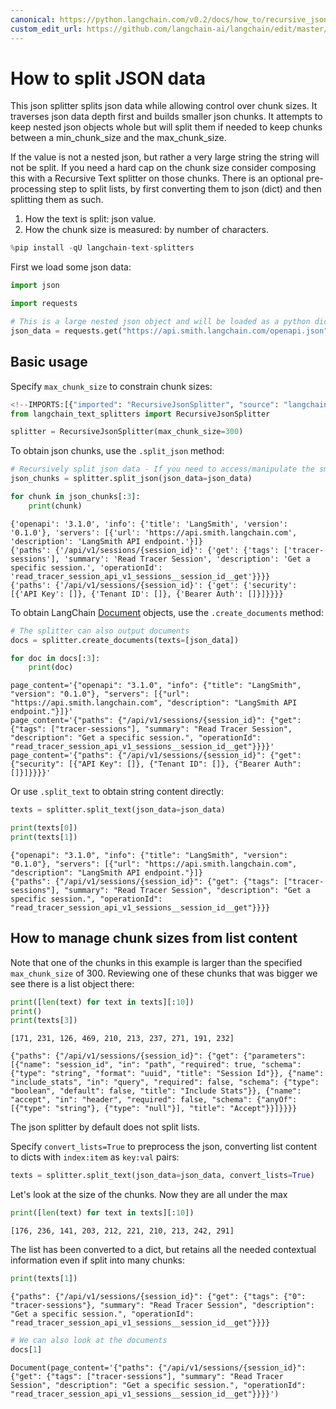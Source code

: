 ```yaml
---
canonical: https://python.langchain.com/v0.2/docs/how_to/recursive_json_splitter/
custom_edit_url: https://github.com/langchain-ai/langchain/edit/master/docs/docs/how_to/recursive_json_splitter.ipynb
---
```


# How to split JSON data

This json splitter splits json data while allowing control over chunk sizes. It traverses json data depth first and builds smaller json chunks. It attempts to keep nested json objects whole but will split them if needed to keep chunks between a min_chunk_size and the max_chunk_size.

If the value is not a nested json, but rather a very large string the string will not be split. If you need a hard cap on the chunk size consider composing this with a Recursive Text splitter on those chunks. There is an optional pre-processing step to split lists, by first converting them to json (dict) and then splitting them as such.

1. How the text is split: json value.
2. How the chunk size is measured: by number of characters.

```python
%pip install -qU langchain-text-splitters
```

First we load some json data:

```python
import json

import requests

# This is a large nested json object and will be loaded as a python dict
json_data = requests.get("https://api.smith.langchain.com/openapi.json").json()
```

## Basic usage

Specify `max_chunk_size` to constrain chunk sizes:

```python
<!--IMPORTS:[{"imported": "RecursiveJsonSplitter", "source": "langchain_text_splitters", "docs": "https://api.python.langchain.com/en/latest/json/langchain_text_splitters.json.RecursiveJsonSplitter.html", "title": "How to split JSON data"}]-->
from langchain_text_splitters import RecursiveJsonSplitter

splitter = RecursiveJsonSplitter(max_chunk_size=300)
```

To obtain json chunks, use the `.split_json` method:

```python
# Recursively split json data - If you need to access/manipulate the smaller json chunks
json_chunks = splitter.split_json(json_data=json_data)

for chunk in json_chunks[:3]:
    print(chunk)
```
```output
{'openapi': '3.1.0', 'info': {'title': 'LangSmith', 'version': '0.1.0'}, 'servers': [{'url': 'https://api.smith.langchain.com', 'description': 'LangSmith API endpoint.'}]}
{'paths': {'/api/v1/sessions/{session_id}': {'get': {'tags': ['tracer-sessions'], 'summary': 'Read Tracer Session', 'description': 'Get a specific session.', 'operationId': 'read_tracer_session_api_v1_sessions__session_id__get'}}}}
{'paths': {'/api/v1/sessions/{session_id}': {'get': {'security': [{'API Key': []}, {'Tenant ID': []}, {'Bearer Auth': []}]}}}}
```
To obtain LangChain [Document](https://api.python.langchain.com/en/latest/documents/langchain_core.documents.base.Document.html) objects, use the `.create_documents` method:

```python
# The splitter can also output documents
docs = splitter.create_documents(texts=[json_data])

for doc in docs[:3]:
    print(doc)
```
```output
page_content='{"openapi": "3.1.0", "info": {"title": "LangSmith", "version": "0.1.0"}, "servers": [{"url": "https://api.smith.langchain.com", "description": "LangSmith API endpoint."}]}'
page_content='{"paths": {"/api/v1/sessions/{session_id}": {"get": {"tags": ["tracer-sessions"], "summary": "Read Tracer Session", "description": "Get a specific session.", "operationId": "read_tracer_session_api_v1_sessions__session_id__get"}}}}'
page_content='{"paths": {"/api/v1/sessions/{session_id}": {"get": {"security": [{"API Key": []}, {"Tenant ID": []}, {"Bearer Auth": []}]}}}}'
```
Or use `.split_text` to obtain string content directly:

```python
texts = splitter.split_text(json_data=json_data)

print(texts[0])
print(texts[1])
```
```output
{"openapi": "3.1.0", "info": {"title": "LangSmith", "version": "0.1.0"}, "servers": [{"url": "https://api.smith.langchain.com", "description": "LangSmith API endpoint."}]}
{"paths": {"/api/v1/sessions/{session_id}": {"get": {"tags": ["tracer-sessions"], "summary": "Read Tracer Session", "description": "Get a specific session.", "operationId": "read_tracer_session_api_v1_sessions__session_id__get"}}}}
```
## How to manage chunk sizes from list content

Note that one of the chunks in this example is larger than the specified `max_chunk_size` of 300. Reviewing one of these chunks that was bigger we see there is a list object there:

```python
print([len(text) for text in texts][:10])
print()
print(texts[3])
```
```output
[171, 231, 126, 469, 210, 213, 237, 271, 191, 232]

{"paths": {"/api/v1/sessions/{session_id}": {"get": {"parameters": [{"name": "session_id", "in": "path", "required": true, "schema": {"type": "string", "format": "uuid", "title": "Session Id"}}, {"name": "include_stats", "in": "query", "required": false, "schema": {"type": "boolean", "default": false, "title": "Include Stats"}}, {"name": "accept", "in": "header", "required": false, "schema": {"anyOf": [{"type": "string"}, {"type": "null"}], "title": "Accept"}}]}}}}
```
The json splitter by default does not split lists.

Specify `convert_lists=True` to preprocess the json, converting list content to dicts with `index:item` as `key:val` pairs:

```python
texts = splitter.split_text(json_data=json_data, convert_lists=True)
```

Let's look at the size of the chunks. Now they are all under the max

```python
print([len(text) for text in texts][:10])
```
```output
[176, 236, 141, 203, 212, 221, 210, 213, 242, 291]
```
The list has been converted to a dict, but retains all the needed contextual information even if split into many chunks:

```python
print(texts[1])
```
```output
{"paths": {"/api/v1/sessions/{session_id}": {"get": {"tags": {"0": "tracer-sessions"}, "summary": "Read Tracer Session", "description": "Get a specific session.", "operationId": "read_tracer_session_api_v1_sessions__session_id__get"}}}}
```

```python
# We can also look at the documents
docs[1]
```

```output
Document(page_content='{"paths": {"/api/v1/sessions/{session_id}": {"get": {"tags": ["tracer-sessions"], "summary": "Read Tracer Session", "description": "Get a specific session.", "operationId": "read_tracer_session_api_v1_sessions__session_id__get"}}}}')
```